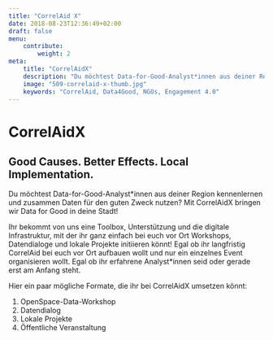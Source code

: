 ```yaml
---
title: "CorrelAid X"
date: 2018-08-23T12:36:49+02:00
draft: false
menu: 
    contribute:
        weight: 2
meta:
    title: "CorrelAidX"
    description: "Du möchtest Data-for-Good-Analyst*innen aus deiner Region kennenlernen, und zusammen Daten für den guten Zweck nutzen? Mit CorrelAidX bringen wir Data for Good in deine Stadt!"
    image: "509-correlaid-x-thumb.jpg"
    keywords: "CorrelAid, Data4Good, NGOs, Engagement 4.0"
---
```


# CorrelAidX
## Good Causes. Better Effects. Local Implementation.


Du möchtest Data-for-Good-Analyst\*innen aus deiner Region kennenlernen und zusammen Daten für den guten Zweck nutzen? Mit CorrelAidX bringen wir Data for Good in deine Stadt!

Ihr bekommt von uns eine Toolbox, Unterstützung und die digitale Infrastruktur, mit der ihr ganz einfach bei euch vor Ort Workshops, Datendialoge und lokale Projekte initiieren könnt! Egal ob ihr langfristig CorrelAid bei euch vor Ort aufbauen wollt und nur ein einzelnes Event organisieren wollt. Egal ob ihr erfahrene Analyst\*innen seid oder gerade erst am Anfang steht.

Hier ein paar mögliche Formate, die ihr bei CorrelAidX umsetzen könnt:

1. OpenSpace-Data-Workshop
2. Datendialog
3. Lokale Projekte
4. Öffentliche Veranstaltung

